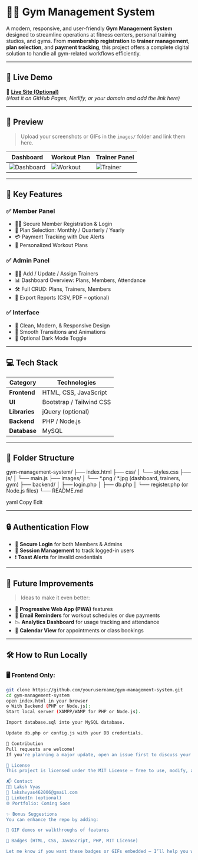 # 🏋️‍♂️ Gym Management System

A modern, responsive, and user-friendly **Gym Management System** designed to streamline operations at fitness centers, personal training studios, and gyms. From **membership registration** to **trainer management**, **plan selection**, and **payment tracking**, this project offers a complete digital solution to handle all gym-related workflows efficiently.

---

## 🚀 Live Demo

🔗 **[Live Site (Optional)](#)**  
*(Host it on GitHub Pages, Netlify, or your domain and add the link here)*

---

## 📸 Preview

> Upload your screenshots or GIFs in the `images/` folder and link them here.

| Dashboard | Workout Plan | Trainer Panel |
|-----------|--------------|----------------|
| ![Dashboard](images/dashboard.png) | ![Workout](images/workout-plan.png) | ![Trainer](images/trainer-panel.png) |

---

## 🔧 Key Features

### ✅ Member Panel
- 🧍‍♂️ Secure Member Registration & Login
- 📅 Plan Selection: Monthly / Quarterly / Yearly
- 💳 Payment Tracking with Due Alerts
- 📝 Personalized Workout Plans

### ✅ Admin Panel
- 🧑‍💼 Add / Update / Assign Trainers
- 📊 Dashboard Overview: Plans, Members, Attendance
- 🛠️ Full CRUD: Plans, Trainers, Members
- 🧾 Export Reports (CSV, PDF – optional)

### ✅ Interface
- 🎨 Clean, Modern, & Responsive Design
- 🔁 Smooth Transitions and Animations
- 🌙 Optional Dark Mode Toggle

---

## 💻 Tech Stack

| Category     | Technologies                      |
|--------------|-----------------------------------|
| **Frontend** | HTML, CSS, JavaScript             |
| **UI**       | Bootstrap / Tailwind CSS          |
| **Libraries**| jQuery (optional)                 |
| **Backend**  | PHP / Node.js                     |
| **Database** | MySQL                             |

---

## 📁 Folder Structure

gym-management-system/
├── index.html
├── css/
│ └── styles.css
├── js/
│ └── main.js
├── images/
│ └── *.png / *.jpg (dashboard, trainers, gym)
├── backend/
│ ├── login.php
│ ├── db.php
│ └── register.php (or Node.js files)
└── README.md

yaml
Copy
Edit

---

## 🔒 Authentication Flow

- 🔐 **Secure Login** for both Members & Admins
- 🔄 **Session Management** to track logged-in users
- ❗ **Toast Alerts** for invalid credentials

---

## 🔮 Future Improvements

> Ideas to make it even better:

- 📱 **Progressive Web App (PWA)** features
- 📩 **Email Reminders** for workout schedules or due payments
- 📉 **Analytics Dashboard** for usage tracking and attendance
- 📆 **Calendar View** for appointments or class bookings

---

## 🛠️ How to Run Locally

### 🖥️ Frontend Only:
```bash
git clone https://github.com/yourusername/gym-management-system.git
cd gym-management-system
open index.html in your browser
⚙️ With Backend (PHP or Node.js):
Start local server (XAMPP/WAMP for PHP or Node.js).

Import database.sql into your MySQL database.

Update db.php or config.js with your DB credentials.

🤝 Contribution
Pull requests are welcome!
If you're planning a major update, open an issue first to discuss your idea.

📄 License
This project is licensed under the MIT License — free to use, modify, and distribute with credit.

📬 Contact
👨‍💻 Laksh Vyas
📧 lakshvyas462006@gmail.com
🔗 LinkedIn (optional)
🌐 Portfolio: Coming Soon

✨ Bonus Suggestions
You can enhance the repo by adding:

🎥 GIF demos or walkthroughs of features

🚀 Badges (HTML, CSS, JavaScript, PHP, MIT License)

Let me know if you want these badges or GIFs embedded — I’ll help you with that too!
